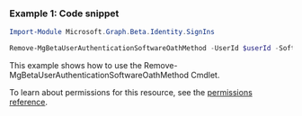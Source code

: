 ### Example 1: Code snippet

```powershellImport-Module Microsoft.Graph.Beta.Identity.SignIns

Remove-MgBetaUserAuthenticationSoftwareOathMethod -UserId $userId -SoftwareOathAuthenticationMethodId $softwareOathAuthenticationMethodId
```
This example shows how to use the Remove-MgBetaUserAuthenticationSoftwareOathMethod Cmdlet.
To learn about permissions for this resource, see the [permissions reference](/graph/permissions-reference).

